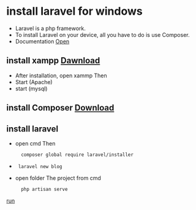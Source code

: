 #  install laravel for windows


 - Laravel is a php framework.
 - To install Laravel on your device, all you have to do is use Composer.
 - Documentation [Open](https://laravel.com/docs/8.x/installation)

##  install xampp [Dawnload](https://www.apachefriends.org/xampp-files/7.3.31/xampp-windows-x64-7.3.31-3-VC15-installer.exe)
- After installation, open xammp Then
- Start (Apache)
- start (mysql)

##  install Composer [Download](https://getcomposer.org/Composer-Setup.exe)

## install laravel
- open cmd Then

        composer global require laravel/installer
 -   
        laravel new blog
    
- open folder The project from cmd
 
        php artisan serve 

[run](http://127.0.0.1:8000)


